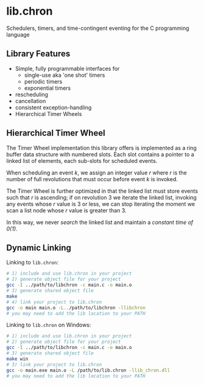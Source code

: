 # lib.chron

Schedulers, timers, and time-contingent eventing for the C programming language

## Library Features

- Simple, fully programmable interfaces for
  - single-use aka 'one shot' timers
  - periodic timers
  - exponential timers
- rescheduling
- cancellation
- consistent exception-handling
- Hierarchical Timer Wheels

## Hierarchical Timer Wheel

The Timer Wheel implementation this library offers is implemented as a ring buffer data structure with numbered slots. Each slot contains a pointer to a linked list of elements, each sub-slots for scheduled events.

When scheduling an event *k*, we assign an integer value *r* where *r* is the number of full revolutions that must occur before event *k* is invoked.

The Timer Wheel is further optimized in that the linked list must store events such that *r* is ascending; if on revolution 3 we iterate the linked list, invoking any events whose *r* value is 3 or less, we can stop iterating the moment we scan a list node whose *r* value is greater than 3.

In this way, we never *search* the linked list and maintain a *constant time of 0(1)*.

## Dynamic Linking

Linking to `lib.chron`:

```bash
# 1) include and use lib.chron in your project
# 2) generate object file for your project
gcc -I ../path/to/libchron -c main.c -o main.o
# 3) generate shared object file
make
# 4) link your project to lib.chron
gcc -o main main.o -L../path/to/libchron -llibchron
# you may need to add the lib location to your PATH
```

Linking to `lib.chron` on Windows:

```bash
# 1) include and use lib.chron in your project
# 2) generate object file for your project
gcc -I ../path/to/libchron -c main.c -o main.o
# 3) generate shared object file
make win
# 3) link your project to lib.chron
gcc -o main.exe main.o -L /path/to/lib.chron -llib_chron.dll
# you may need to add the lib location to your PATH
```
